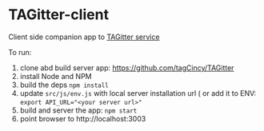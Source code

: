 # TAGitter-client

Client side companion app to [TAGitter service](https://github.com/tagCincy/TAGitter)

To run:

1. clone abd build server app: https://github.com/tagCincy/TAGitter
2. install Node and NPM
3. build the deps `npm install`
4. update `src/js/env.js` with local server installation url ( or add it to ENV: `export API_URL="<your server url>"`
5. build and server the app: `npm start`
6. point browser to http://localhost:3003